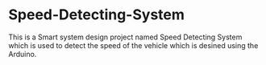 # Speed-Detecting-System
This is a Smart system design project named Speed Detecting System which is used to detect the speed of the vehicle which is desined using the Arduino.
